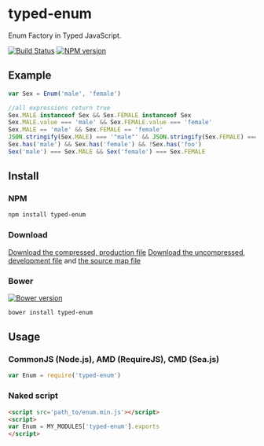 # typed-enum

  Enum Factory in Typed JavaScript.

  [![Build Status](https://travis-ci.org/hax/typed-enum.png)](https://travis-ci.org/hax/typed-enum)
  [![NPM version](https://badge.fury.io/js/typed-enum.png)](http://badge.fury.io/js/typed-enum)

## Example

```JavaScript
var Sex = Enum('male', 'female')

//all expressions return true
Sex.MALE instanceof Sex && Sex.FEMALE instanceof Sex
Sex.MALE.value === 'male' && Sex.FEMALE.value === 'female'
Sex.MALE == 'male' && Sex.FEMALE == 'female'
JSON.stringify(Sex.MALE) === '"male"' && JSON.stringify(Sex.FEMALE) === '"female"'
Sex.has('male') && Sex.has('female') && !Sex.has('foo')
Sex('male') === Sex.MALE && Sex('female') === Sex.FEMALE
```

## Install

### NPM

```sh
npm install typed-enum
```

### Download

  [Download the compressed, production file](https://raw.github.com/hax/typed-enum/master/dist/enum.min.js)
  [Download the uncompressed, development file](https://raw.github.com/hax/typed-enum/master/dist/enum.min.js)
  and
  [the source map file](https://raw.github.com/hax/typed-enum/master/dist/enum.min.map)

### Bower

  [![Bower version](https://badge.fury.io/bo/typed-enum.png)](http://badge.fury.io/bo/typed-enum)

```sh
bower install typed-enum
```

## Usage

### CommonJS (Node.js), AMD (RequireJS), CMD (Sea.js)
```JavaScript
var Enum = require('typed-enum')
```

### Naked script
```html
<script src='path_to/enum.min.js'></script>
<script>
var Enum = MY_MODULES['typed-enum'].exports
</script>
```

